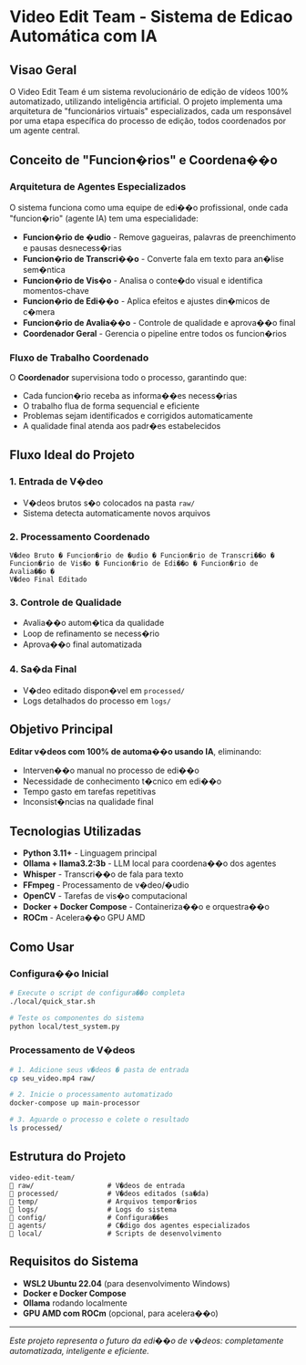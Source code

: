 # Video Edit Team - Sistema de Edicao Automática com IA

## Visao Geral

O Video Edit Team é um sistema revolucionário de edição de vídeos 100% automatizado, utilizando inteligência artificial. O projeto implementa uma arquitetura de "funcionários virtuais" especializados, cada um responsável por uma etapa específica do processo de edição, todos coordenados por um agente central.

## Conceito de "Funcion�rios" e Coordena��o

### Arquitetura de Agentes Especializados

O sistema funciona como uma equipe de edi��o profissional, onde cada "funcion�rio" (agente IA) tem uma especialidade:

- **Funcion�rio de �udio** - Remove gagueiras, palavras de preenchimento e pausas desnecess�rias
- **Funcion�rio de Transcri��o** - Converte fala em texto para an�lise sem�ntica
- **Funcion�rio de Vis�o** - Analisa o conte�do visual e identifica momentos-chave
- **Funcion�rio de Edi��o** - Aplica efeitos e ajustes din�micos de c�mera
- **Funcion�rio de Avalia��o** - Controle de qualidade e aprova��o final
- **Coordenador Geral** - Gerencia o pipeline entre todos os funcion�rios

### Fluxo de Trabalho Coordenado

O **Coordenador** supervisiona todo o processo, garantindo que:
- Cada funcion�rio receba as informa��es necess�rias
- O trabalho flua de forma sequencial e eficiente
- Problemas sejam identificados e corrigidos automaticamente
- A qualidade final atenda aos padr�es estabelecidos

## Fluxo Ideal do Projeto

### 1. **Entrada de V�deo**
- V�deos brutos s�o colocados na pasta `raw/`
- Sistema detecta automaticamente novos arquivos

### 2. **Processamento Coordenado**
```
V�deo Bruto � Funcion�rio de �udio � Funcion�rio de Transcri��o � 
Funcion�rio de Vis�o � Funcion�rio de Edi��o � Funcion�rio de Avalia��o � 
V�deo Final Editado
```

### 3. **Controle de Qualidade**
- Avalia��o autom�tica da qualidade
- Loop de refinamento se necess�rio
- Aprova��o final automatizada

### 4. **Sa�da Final**
- V�deo editado dispon�vel em `processed/`
- Logs detalhados do processo em `logs/`

## Objetivo Principal

**Editar v�deos com 100% de automa��o usando IA**, eliminando:
- Interven��o manual no processo de edi��o
- Necessidade de conhecimento t�cnico em edi��o
- Tempo gasto em tarefas repetitivas
- Inconsist�ncias na qualidade final

## Tecnologias Utilizadas

- **Python 3.11+** - Linguagem principal
- **Ollama + llama3.2:3b** - LLM local para coordena��o dos agentes
- **Whisper** - Transcri��o de fala para texto
- **FFmpeg** - Processamento de v�deo/�udio
- **OpenCV** - Tarefas de vis�o computacional
- **Docker + Docker Compose** - Containeriza��o e orquestra��o
- **ROCm** - Acelera��o GPU AMD

## Como Usar

### Configura��o Inicial
```bash
# Execute o script de configura��o completa
./local/quick_star.sh

# Teste os componentes do sistema
python local/test_system.py
```

### Processamento de V�deos
```bash
# 1. Adicione seus v�deos � pasta de entrada
cp seu_video.mp4 raw/

# 2. Inicie o processamento automatizado
docker-compose up main-processor

# 3. Aguarde o processo e colete o resultado
ls processed/
```

## Estrutura do Projeto

```
video-edit-team/
   raw/                  # V�deos de entrada
   processed/            # V�deos editados (sa�da)
   temp/                 # Arquivos tempor�rios
   logs/                 # Logs do sistema
   config/               # Configura��es
   agents/               # C�digo dos agentes especializados
   local/                # Scripts de desenvolvimento
```

## Requisitos do Sistema

- **WSL2 Ubuntu 22.04** (para desenvolvimento Windows)
- **Docker e Docker Compose**
- **Ollama** rodando localmente
- **GPU AMD com ROCm** (opcional, para acelera��o)

---

*Este projeto representa o futuro da edi��o de v�deos: completamente automatizada, inteligente e eficiente.*